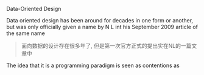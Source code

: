 Data-Oriented Design

Data oriented design has been around for decades in one form or another, but was only officially given a  name by N L int his September 2009 article of the same name

> 面向数据的设计存在很多年了, 但是第一次官方正式的提出实在NL的一篇文章中

The idea that it is  a programming paradigm is seen as contentions as 